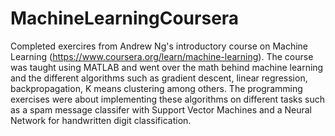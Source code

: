 # MachineLearningCoursera
Completed exercires from Andrew Ng's introductory course on Machine Learning (https://www.coursera.org/learn/machine-learning). The course was taught using MATLAB and went over the math behind machine learning and the different algorithms such as gradient descent, linear regression, backpropagation, K means clustering among others. The programming exercises were about implementing these algorithms on different tasks such as a spam message classifer with Support Vector Machines and a Neural Network for handwritten digit classification. 

